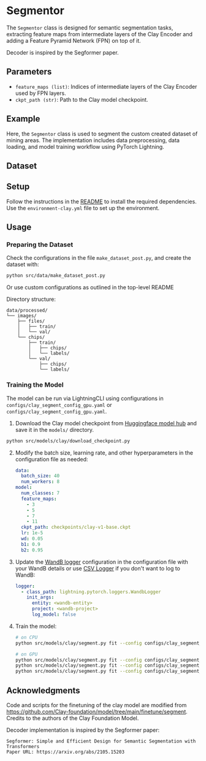 # Segmentor

The `Segmentor` class is designed for semantic segmentation tasks, extracting feature maps from intermediate layers of the Clay Encoder and adding a Feature Pyramid Network (FPN) on top of it.

Decoder is inspired by the Segformer paper.

## Parameters

- `feature_maps (list)`: Indices of intermediate layers of the Clay Encoder used by FPN layers.
- `ckpt_path (str)`: Path to the Clay model checkpoint.

## Example

Here, the `Segmentor` class is used to segment the custom created dataset of mining areas. The implementation includes data preprocessing, data loading, and model training workflow using PyTorch Lightning.

## Dataset

## Setup

Follow the instructions in the [README](../../README.md) to install the required dependencies. Use the `environment-clay.yml` file to set up the environment.

## Usage

### Preparing the Dataset
Check the configurations in the file `make_dataset_post.py`, and create the dataset with: 

```bash
python src/data/make_dataset_post.py
```

Or use custom configurations as outlined in the top-level README

Directory structure:

```
data/processed/
└── images/
    ├── files/
    │   ├── train/
    │   └── val/
    └── chips/
        ├── train/
        │   ├── chips/
        │   └── labels/
        └── val/
            ├── chips/
            └── labels/
```

### Training the Model

The model can be run via LightningCLI using configurations in `configs/clay_segment_config_gpu.yaml` or `configs/clay_segment_config_gpu.yaml`.

1. Download the Clay model checkpoint from [Huggingface model hub](https://huggingface.co/made-with-clay/Clay/blob/main/clay-v1-base.ckpt) and save it in the `models/` directory.

```bash
python src/models/clay/download_checkpoint.py
```

2. Modify the batch size, learning rate, and other hyperparameters in the configuration file as needed:
    ```yaml
    data:
      batch_size: 40
      num_workers: 8
    model:
      num_classes: 7
      feature_maps:
        - 3
        - 5
        - 7
        - 11
      ckpt_path: checkpoints/clay-v1-base.ckpt
      lr: 1e-5
      wd: 0.05
      b1: 0.9
      b2: 0.95
    ```

3. Update the [WandB logger](https://lightning.ai/docs/pytorch/stable/extensions/generated/lightning.pytorch.loggers.WandbLogger.html#lightning.pytorch.loggers.WandbLogger) configuration in the configuration file with your WandB details or use [CSV Logger](https://lightning.ai/docs/pytorch/stable/extensions/generated/lightning.pytorch.loggers.CSVLogger.html#lightning.pytorch.loggers.CSVLogger) if you don't want to log to WandB:
    ```yaml
    logger:
      - class_path: lightning.pytorch.loggers.WandbLogger
        init_args:
          entity: <wandb-entity>
          project: <wandb-project>
          log_model: false
    ```

4. Train the model:
    ```bash
    # on CPU
    python src/models/clay/segment.py fit --config configs/clay_segment_config_cpu.yaml

    # on GPU
    python src/models/clay/segment.py fit --config configs/clay_segment_config_gpu_pc.yaml
    python src/models/clay/segment.py fit --config configs/clay_segment_config_gpu_T4.yaml
    python src/models/clay/segment.py fit --config configs/clay_segment_config_gpu_L4.yaml
    ```

## Acknowledgments

Code and scripts for the finetuning of the clay model are modified from https://github.com/Clay-foundation/model/tree/main/finetune/segment. Credits to the authors of the Clay Foundation Model.

Decoder implementation is inspired by the Segformer paper:
```
Segformer: Simple and Efficient Design for Semantic Segmentation with Transformers
Paper URL: https://arxiv.org/abs/2105.15203
```
